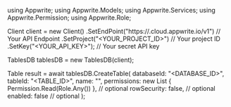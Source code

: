 using Appwrite;
using Appwrite.Models;
using Appwrite.Services;
using Appwrite.Permission;
using Appwrite.Role;

Client client = new Client()
    .SetEndPoint("https://<REGION>.cloud.appwrite.io/v1") // Your API Endpoint
    .SetProject("<YOUR_PROJECT_ID>") // Your project ID
    .SetKey("<YOUR_API_KEY>"); // Your secret API key

TablesDB tablesDB = new TablesDB(client);

Table result = await tablesDB.CreateTable(
    databaseId: "<DATABASE_ID>",
    tableId: "<TABLE_ID>",
    name: "<NAME>",
    permissions: new List<string> { Permission.Read(Role.Any()) }, // optional
    rowSecurity: false, // optional
    enabled: false // optional
);